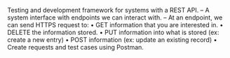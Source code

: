 Testing and development framework for systems with a REST API.
– A system interface with endpoints we can interact with.
– At an endpoint, we can send HTTPS request to:
• GET information that you are interested in.
• DELETE the information stored.
• PUT information into what is stored (ex: create a new entry)
• POST information (ex: update an existing record)
• Create requests and test cases using Postman.
